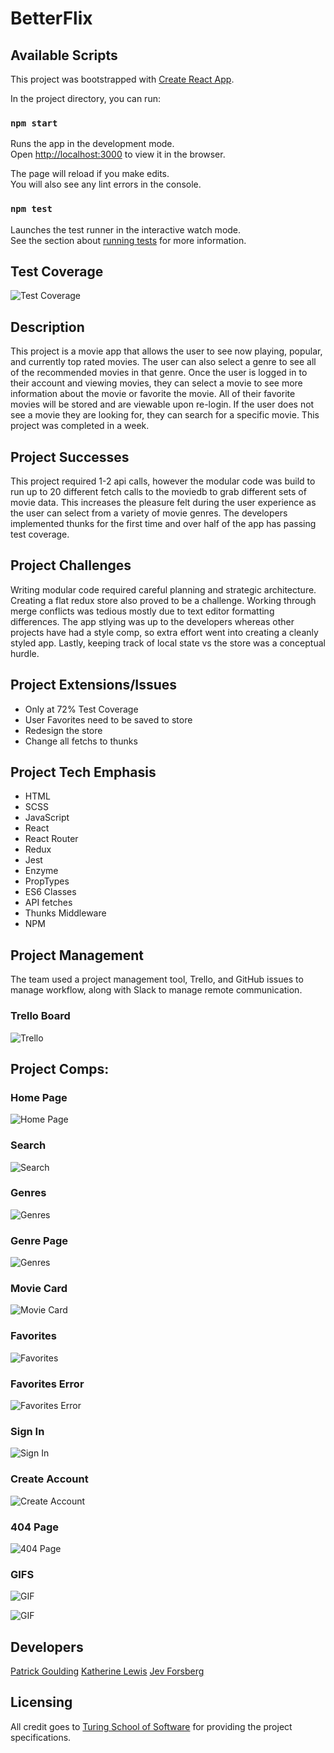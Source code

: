 # BetterFlix


## Available Scripts

This project was bootstrapped with [Create React App](https://github.com/facebook/create-react-app).

In the project directory, you can run:

### `npm start`

Runs the app in the development mode.<br>
Open [http://localhost:3000](http://localhost:3000) to view it in the browser.

The page will reload if you make edits.<br>
You will also see any lint errors in the console.

### `npm test`

Launches the test runner in the interactive watch mode.<br>
See the section about [running tests](https://facebook.github.io/create-react-app/docs/running-tests) for more information.

## Test Coverage

![Test Coverage](./src/images/test-coverage.png)

## Description

This project is a movie app that allows the user to see now playing, popular, and currently top rated movies. The user can also select a genre to see all of the recommended movies in that genre. Once the user is logged in to their account and viewing movies, they can select a movie to see more information about the movie or favorite the movie. All of their favorite movies will be stored and are viewable upon re-login. If the user does not see a movie they are looking for, they can search for a specific movie. This project was completed in a week.

## Project Successes

This project required 1-2 api calls, however the modular code was build to run up to 20 different fetch calls to the moviedb to grab different sets of movie data. This increases the pleasure felt during the user experience as the user can select from a variety of movie genres. The developers implemented thunks for the first time and over half of the app has passing test coverage.

## Project Challenges

Writing modular code required careful planning and strategic architecture. Creating a flat redux store also proved to be a challenge. Working through merge conflicts was tedious mostly due to text editor formatting differences. The app stlying was up to the developers whereas other projects have had a style comp, so extra effort went into creating a cleanly styled app. Lastly, keeping track of local state vs the store was a conceptual hurdle.


## Project Extensions/Issues

* Only at 72% Test Coverage
* User Favorites need to be saved to store
* Redesign the store
* Change all fetchs to thunks

## Project Tech Emphasis

* HTML
* SCSS
* JavaScript
* React
* React Router
* Redux
* Jest
* Enzyme
* PropTypes
* ES6 Classes
* API fetches
* Thunks Middleware
* NPM

## Project Management

The team used a project management tool, Trello, and GitHub issues to manage workflow, along with Slack to manage remote communication.

### Trello Board

![Trello](./src/images/trello-board.png)

## Project Comps:

### Home Page

![Home Page](./src/images/HomePage.png)

### Search

![Search](./src/images/SearchPage.png)

### Genres

![Genres](./src/images/GenrePage.png)

### Genre Page

![Genres](./src/images/GenreSpecificPage.png)

### Movie Card

![Movie Card](./src/images/MovieCardPage.png)

### Favorites

![Favorites](./src/images/FavoritesPages.png)

### Favorites Error

![Favorites Error](./src/images/FavoriteError.png)

### Sign In

![Sign In](./src/images/SignUpPage.png)

### Create Account

![Create Account](./src/images/CreateAccount.png)

### 404 Page

![404 Page](./src/images/404Page.png)

### GIFS

![GIF](./src/images/betterflix-categories.gif)


![GIF](./src/images/betterflix-home-page.gif)


## Developers

[Patrick Goulding](https://github.com/pgoulding)
[Katherine Lewis](https://github.com/kalex19)
[Jev Forsberg](https://github.com/baldm0mma)

## Licensing

All credit goes to <a href="turing.io">Turing School of Software</a> for providing the project specifications.

